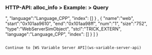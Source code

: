 ### HTTP-API: alloc_info > Example: > Query

",
                   "language":"Language_CPP",
                   "index": []
                 }
                 ,
                 { "name":"web",
                   "start":"0x101aa9610",
                   "end":"0x101aa98ff",
                   "num":"1",
                   "size":"752",
                   "type":"WebServerSimObject",
                   "stcl":"TRICK_EXTERN",
                   "language":"Language_CPP",
                   "index": []
                 }
               ]
}

```

Continue to [WS Variable Server API](ws-variable-server-api)
